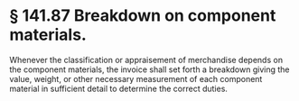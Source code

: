 # § 141.87   Breakdown on component materials.

Whenever the classification or appraisement of merchandise depends on the component materials, the invoice shall set forth a breakdown giving the value, weight, or other necessary measurement of each component material in sufficient detail to determine the correct duties. 




